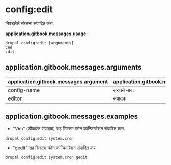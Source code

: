 # config:edit
निवडलेले संरचना संपादित करा.

**application.gitbook.messages.usage:**
```
drupal config:edit [arguments]
ced
cdit
```

## application.gitbook.messages.arguments
application.gitbook.messages.argument | application.gitbook.messages.details
---------|-------------
config-name | संरचने नाव.
editor | संपादक

## application.gitbook.messages.examples
* "Vim" (डीफॉल्ट संपादक) सह सिस्टम क्रोन कॉन्फिगरेशन संपादित करा.
```
drupal config:edit system.cron
```
* "gedit" सह सिस्टम क्रोन कॉन्फिगरेशन संपादित करा.
```
drupal config:edit system.cron gedit
```

